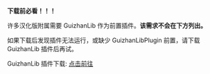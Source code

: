 **下载前必看！！！**

许多汉化版附属需要 GuizhanLib 作为前置插件。**该需求不会在下方列出。**

如果下载后发现插件无法运行，或缺少 GuizhanLibPlugin 前置，请下载 GuizhanLib 插件后再试。

GuizhanLib 插件下载: [点击前往](/ybw0014/GuizhanLibPlugin/master)
